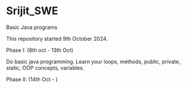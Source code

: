 # Srijit_SWE
Basic Java programs

This repository started 9th October 2024. 

Phase I: (8th oct - 13th Oct)

Do basic java programming. Learn your loops, methods, public, private, static, OOP concepts, variables.

Phase II: (14th Oct - )
